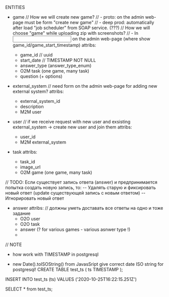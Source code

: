 ENTITIES

- game
// How we will create new game?
// - proto: on the admin web-page must be form "create new game"
// - deep prod: automatically after load "job scheduler" from SOAP service. (???)
// How we will choose "game" while uploading zip with screenshots? 
// - In <input type="select"> on the admin web-page (where show game_id/game_start_timestamp)
attribs:
	* game_id // uuid
	* start_date // TIMESTAMP NOT NULL
	* answer_type (answer_type_enum)
	* O2M task (one game, many task)
    * question (+ options)
	

- external_system
// need form on the admin web-page for adding new external system?
attribs:
	* external_system_id
	* description
	* M2M user

- user
// if we receive request with new user and exsisting external_system -> create new user and join them
attribs:
	* user_id
	* M2M external_system

- task
attribs:
	* task_id
	* image_url
	* O2M game (one game, many task)


// TODO: Если существует запись ответа (answer) и предпринимается попытка создать новую запись, то:
-- Удалять старую и фиксировать новый ответ (update существующей запись с новым ответом)
-- Игнорировать новый ответ


- answer
attribs:
// должны уметь доставать все ответы на одно и тоже задание
	* O2O user
	* O2O task
	* answer (? for various games - various asnwer type !)
	* 

// NOTE
* how work with TIMESTAMP in postgresql
- new Date().toISOString() from JavasSript give correct date ISO string for postgresql!
CREATE TABLE test_ts (
	ts TIMESTAMP
);

INSERT INTO test_ts (ts)
VALUES ('2020-10-25T16:22:15.251Z')

SELECT * from test_ts;


